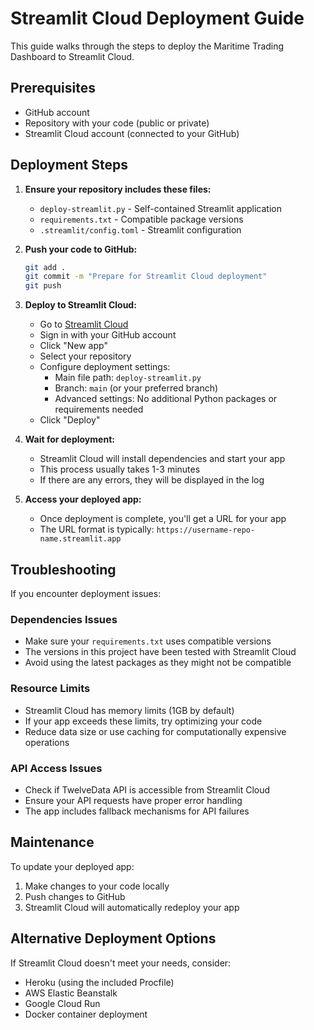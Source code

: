 # Streamlit Cloud Deployment Guide

This guide walks through the steps to deploy the Maritime Trading Dashboard to Streamlit Cloud.

## Prerequisites

- GitHub account
- Repository with your code (public or private)
- Streamlit Cloud account (connected to your GitHub)

## Deployment Steps

1. **Ensure your repository includes these files:**
   - `deploy-streamlit.py` - Self-contained Streamlit application
   - `requirements.txt` - Compatible package versions
   - `.streamlit/config.toml` - Streamlit configuration

2. **Push your code to GitHub:**
   ```bash
   git add .
   git commit -m "Prepare for Streamlit Cloud deployment"
   git push
   ```

3. **Deploy to Streamlit Cloud:**
   - Go to [Streamlit Cloud](https://streamlit.io/cloud)
   - Sign in with your GitHub account
   - Click "New app"
   - Select your repository
   - Configure deployment settings:
     * Main file path: `deploy-streamlit.py`
     * Branch: `main` (or your preferred branch)
     * Advanced settings: No additional Python packages or requirements needed
   - Click "Deploy"

4. **Wait for deployment:**
   - Streamlit Cloud will install dependencies and start your app
   - This process usually takes 1-3 minutes
   - If there are any errors, they will be displayed in the log

5. **Access your deployed app:**
   - Once deployment is complete, you'll get a URL for your app
   - The URL format is typically: `https://username-repo-name.streamlit.app`

## Troubleshooting

If you encounter deployment issues:

### Dependencies Issues
- Make sure your `requirements.txt` uses compatible versions
- The versions in this project have been tested with Streamlit Cloud
- Avoid using the latest packages as they might not be compatible

### Resource Limits
- Streamlit Cloud has memory limits (1GB by default)
- If your app exceeds these limits, try optimizing your code
- Reduce data size or use caching for computationally expensive operations

### API Access Issues
- Check if TwelveData API is accessible from Streamlit Cloud
- Ensure your API requests have proper error handling
- The app includes fallback mechanisms for API failures

## Maintenance

To update your deployed app:

1. Make changes to your code locally
2. Push changes to GitHub
3. Streamlit Cloud will automatically redeploy your app

## Alternative Deployment Options

If Streamlit Cloud doesn't meet your needs, consider:

- Heroku (using the included Procfile)
- AWS Elastic Beanstalk
- Google Cloud Run
- Docker container deployment